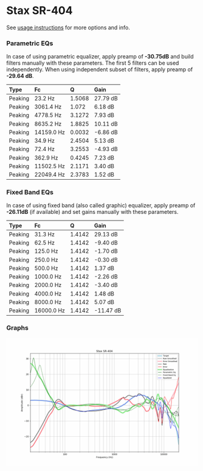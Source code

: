 # Stax SR-404
See [usage instructions](https://github.com/jaakkopasanen/AutoEq#usage) for more options and info.

### Parametric EQs
In case of using parametric equalizer, apply preamp of **-30.75dB** and build filters manually
with these parameters. The first 5 filters can be used independently.
When using independent subset of filters, apply preamp of **-29.64 dB**.

| Type    | Fc         |      Q | Gain     |
|:--------|:-----------|:-------|:---------|
| Peaking | 23.2 Hz    | 1.5068 | 27.79 dB |
| Peaking | 3061.4 Hz  | 1.072  | 6.18 dB  |
| Peaking | 4778.5 Hz  | 3.1272 | 7.93 dB  |
| Peaking | 8635.2 Hz  | 1.8825 | 10.11 dB |
| Peaking | 14159.0 Hz | 0.0032 | -6.86 dB |
| Peaking | 34.9 Hz    | 2.4504 | 5.13 dB  |
| Peaking | 72.4 Hz    | 3.2553 | -4.93 dB |
| Peaking | 362.9 Hz   | 0.4245 | 7.23 dB  |
| Peaking | 11502.5 Hz | 2.1171 | 3.40 dB  |
| Peaking | 22049.4 Hz | 2.3783 | 1.52 dB  |

### Fixed Band EQs
In case of using fixed band (also called graphic) equalizer, apply preamp of **-26.11dB**
(if available) and set gains manually with these parameters.

| Type    | Fc         |      Q | Gain      |
|:--------|:-----------|:-------|:----------|
| Peaking | 31.3 Hz    | 1.4142 | 29.13 dB  |
| Peaking | 62.5 Hz    | 1.4142 | -9.40 dB  |
| Peaking | 125.0 Hz   | 1.4142 | -1.70 dB  |
| Peaking | 250.0 Hz   | 1.4142 | -0.30 dB  |
| Peaking | 500.0 Hz   | 1.4142 | 1.37 dB   |
| Peaking | 1000.0 Hz  | 1.4142 | -2.26 dB  |
| Peaking | 2000.0 Hz  | 1.4142 | -3.40 dB  |
| Peaking | 4000.0 Hz  | 1.4142 | 1.48 dB   |
| Peaking | 8000.0 Hz  | 1.4142 | 5.07 dB   |
| Peaking | 16000.0 Hz | 1.4142 | -11.47 dB |

### Graphs
![](./Stax%20SR-404.png)